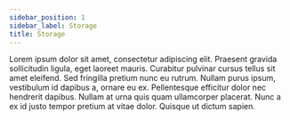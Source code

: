```yaml
---
sidebar_position: 1
sidebar_label: Storage
title: Storage
---
```

Lorem ipsum dolor sit amet, consectetur adipiscing elit. Praesent gravida sollicitudin ligula, eget laoreet mauris. Curabitur pulvinar cursus tellus sit amet eleifend. Sed fringilla pretium nunc eu rutrum. Nullam purus ipsum, vestibulum id dapibus a, ornare eu ex. Pellentesque efficitur dolor nec hendrerit dapibus. Nullam at urna quis quam ullamcorper placerat. Nunc a ex id justo tempor pretium at vitae dolor. Quisque ut dictum sapien.
